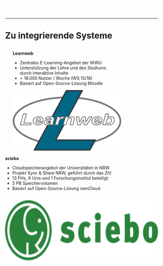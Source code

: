 <!-- .element: data-background-image="images/pixabay/photo-1246043.jpg" -->
<h1 style="color:#fff;">Die Idee</h1>

---

# Zu integrierende Systeme

<div style="text-align: left; float: left; padding-left:5%;">
  <p class="learnweb"><b>Learnweb</b></p>
  <ul>
  	<li>Zentrales E-Learning-Angebot der WWU</li>
  	<li>Unterstützung der Lehre und des Studiums <br> durch interaktive Inhalte</li>
  	<li>> 18.000 Nutzer / Woche (WS 15/16)</li>
  	<li>Basiert auf Open-Source-Lösung <span class="moodle">Moodle</span></li>
  </ul>

  <div style="text-align: center;">
    <img alt="sciebo" src="images/learnweb.svg" height=200px>
  </div>
</div>

<div style="text-align: left; float: right;">
  <p class="sciebo"><b>sciebo</b></p>
  <ul>
  	<li>Cloudspeicherangebot der Universitäten in NRW</li>
  	<li>Projekt Sync & Share NRW, geführt durch das ZIV</li>
  	<li>13 FHs, 9 Unis und 1 Forschungsinstitut beteiligt</li>
  	<li>5 PB Speichervolumen</li>
  	<li>Basiert auf Open-Source-Lösung <span class="owncloud">ownCloud</span></li>
  </ul>
  <br>
  <div style="text-align: center;">
    <img alt="sciebo" src="images/sciebo.svg" height=200px>
  </div>
</div>

